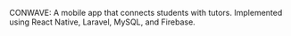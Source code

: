 CONWAVE: A mobile app that connects students with tutors.
Implemented using React Native, Laravel, MySQL, and Firebase.
